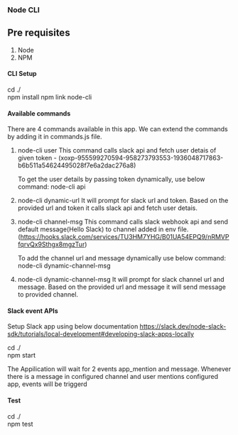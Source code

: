 ### Node CLI

## Pre requisites
1. Node
2. NPM

#### CLI Setup
cd ./  
npm install
npm link 
node-cli <cmd>

#### Available commands
There are 4 commands available in this app. We can extend the commands by adding it in commands.js file. 

1. node-cli user
    This command calls slack api and fetch user detais of given token - (xoxp-955599270594-958273793553-1936048717863-b6b511a54624495028f7e6a2dac276a8)

    To get the user details by passing token dynamically, use below command:
    node-cli api

2. node-cli dynamic-url
    It will prompt for slack url and token. 
    Based on the provided url and token it calls slack api and fetch user detais.

3. node-cli channel-msg
    This command calls slack webhook api and send default message(Hello Slack) to channel added in env file.(https://hooks.slack.com/services/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)

    To add the channel url and message dynamically use below command:
    node-cli dynamic-channel-msg

4. node-cli dynamic-channel-msg
    It will prompt for slack channel url and message. 
    Based on the provided url and message it will send message to provided channel.


####  Slack event APIs
Setup Slack app using below documentation
https://slack.dev/node-slack-sdk/tutorials/local-development#developing-slack-apps-locally

cd ./  
npm start

The Appilication will wait for 2 events app_mention and message. Whenever there is a message in configured channel and user mentions configured app, events will be triggerd

####  Test
cd ./  
npm test